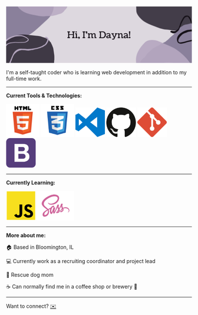 ![Hero Banner](images/hero-banner.png)

I'm a self-taught coder who is learning web development in addition to my full-time work.

---

**Current Tools & Technologies:**

<img src="images/html-logo.png" width="90" height="90"/>
<img src="images/css-logo.png" width="90" height="90"/>
<img src="images/vs-code-logo.png" width="80" height="80"/>
<img src="images/github-logo.png" width="80" height="80"/>
<img src="images/git-logo.png" width="80" height="80"/>
<img src="images/bootstrap-logo.png" width="80" height="80"/>

---

**Currently Learning:**

<img src="images/javascript-logo.png" width="80" height="80"/>
<img src="images/sass-logo.png" width="100" height="80"/>

---

**More about me:**

:house: Based in Bloomington, IL

:computer: Currently work as a recruiting coordinator and project lead

:dog: Rescue dog mom

:coffee: Can normally find me in a coffee shop or brewery :beer:

---

Want to connect? [:envelope:](dayna.schlenker@gmail.com)